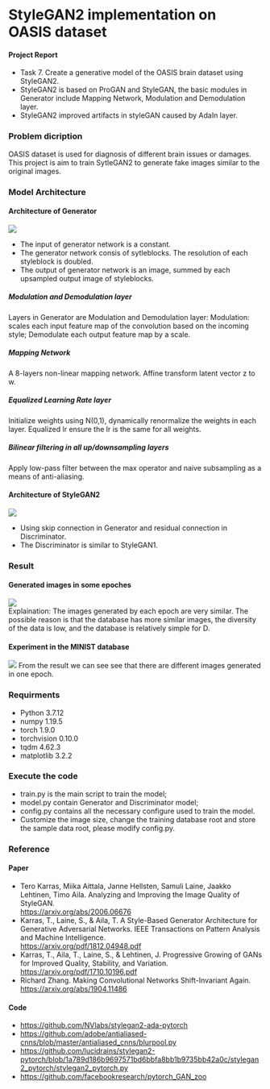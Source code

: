 # StyleGAN2 implementation on OASIS dataset

#### Project Report
* Task 7. Create a generative model of the OASIS brain dataset using StyleGAN2.
* StyleGAN2 is based on ProGAN and StyleGAN, the basic modules in Generator include Mapping Network, Modulation and Demodulation layer.
* StyleGAN2 improved artifacts in styleGAN caused by AdaIn layer.

### Problem dicription
OASIS dataset is used for diagnosis of different brain issues or damages. This project is aim to train SytleGAN2 to generate fake images similar to the original images.

### Model Architecture
  #### Architecture of Generator
  ![](images/Generator.jpeg)   
  * The input of generator network is a constant.
  * The generator network consis of sytleblocks. The resolution of each styleblock is doubled.
  * The output of generator network is an image, summed by each upsampled output image of styleblocks.

  ##### Modulation and Demodulation layer
  Layers in Generator are Modulation and Demodulation layer: Modulation: scales each input feature map of the convolution based on the incoming style; Demodulate each output feature map by a scale.
  ##### Mapping Network
  A 8-layers non-linear mapping network. Affine transform latent vector z to w. 
  ##### Equalized Learning Rate layer
  Initialize weights using N(0,1), dynamically renormalize the weights in each layer.
  Equalized lr ensure the lr is the same for all weights.
  ##### Bilinear filtering in all up/downsampling layers
  Apply low-pass filter between the max operator and naive subsampling as a means of anti-aliasing. 

  #### Architecture of StyleGAN2
  ![](images/Discriminator.jpeg)   
  * Using skip connection in Generator and residual connection in Discriminator.
  * The Discriminator is similar to StyleGAN1.

### Result
#### Generated images in some epoches
![](images/results.jpeg)   
Explaination: The images generated by each epoch are very similar. The possible reason is that the database has more similar images, the diversity of the data is low, and the database is relatively simple for D.
#### Experiment in the MINIST database
![](images/minist.jpeg)
From the result we can see see that there are different images generated in one epoch.

### Requirments
* Python 3.7.12  
* numpy 1.19.5 
* torch 1.9.0
* torchvision 0.10.0
* tqdm 4.62.3
* matplotlib 3.2.2 


### Execute the code
* train.py is the main script to train the model;
* model.py contain Generator and Discriminator model;
* config.py contains all the necessary configure used to train the model.
* Customize the image size, change the training database root and store the sample data root, please modify config.py.

### Reference
#### Paper
* Tero Karras, Miika Aittala, Janne Hellsten, Samuli Laine, Jaakko Lehtinen, Timo Aila. Analyzing and Improving the Image Quality of StyleGAN. <br>
https://arxiv.org/abs/2006.06676<br>
* Karras, T., Laine, S., & Aila, T. A Style-Based Generator Architecture for Generative Adversarial Networks. IEEE Transactions on Pattern Analysis and Machine Intelligence. <br>
https://arxiv.org/pdf/1812.04948.pdf<br>
* Karras, T., Aila, T., Laine, S., & Lehtinen, J. Progressive Growing of GANs for Improved Quality, Stability, and Variation. <br>
https://arxiv.org/pdf/1710.10196.pdf<br>
* Richard Zhang. Making Convolutional Networks Shift-Invariant Again. <br>
https://arxiv.org/abs/1904.11486<br>

#### Code
* https://github.com/NVlabs/stylegan2-ada-pytorch<br>
* https://github.com/adobe/antialiased-cnns/blob/master/antialiased_cnns/blurpool.py<br>
* https://github.com/lucidrains/stylegan2-pytorch/blob/1a789d186b9697571bd6bbfa8bb1b9735bb42a0c/stylegan2_pytorch/stylegan2_pytorch.py<br>
* https://github.com/facebookresearch/pytorch_GAN_zoo<br>
